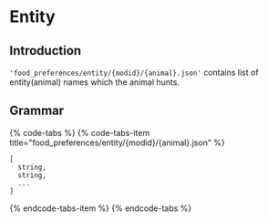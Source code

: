 # Entity

## Introduction

`'food_preferences/entity/{modid}/{animal}.json'` contains list of entity\(animal\) names which the animal hunts.

## Grammar

{% code-tabs %}
{% code-tabs-item title="food\_preferences/entity/{modid}/{animal}.json" %}
```text
[
  string,
  string,
  ...
]
```
{% endcode-tabs-item %}
{% endcode-tabs %}

